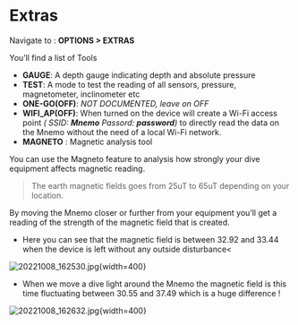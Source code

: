 # Extras

Navigate to :
**OPTIONS > EXTRAS**

You’ll find a list of Tools

- **GAUGE**: A depth gauge indicating depth and absolute pressure
- **TEST**: A mode to test the reading of all sensors, pressure, magnetometer, inclinometer etc
- **ONE-GO(OFF)**: _NOT DOCUMENTED, leave on OFF_
- **WIFI_AP(OFF)**: When turned on the device will create a Wi-Fi access point _( SSID: **Mnemo** Passord: **password**)_  to directly read the data on the Mnemo without the need of a local Wi-Fi network.
- **MAGNETO** : Magnetic analysis tool 

You can use the Magneto feature to analysis how strongly your dive equipment affects magnetic reading.

> The earth magnetic fields goes from 25uT to 65uT depending on your location.

By moving the Mnemo closer or further from your equipment you’ll get a reading of the strength of the magnetic field that is created.
- Here you can see that the magnetic field is between 32.92 and 33.44 when the device is left without any outside disturbance<

![20221008_162530.jpg](20221008_162530.jpg){width=400}

- When we move a dive light around the Mnemo the magnetic field is this time fluctuating between 30.55 and 37.49 which is a huge difference !

![20221008_162632.jpg](20221008_162632.jpg){width=400}
